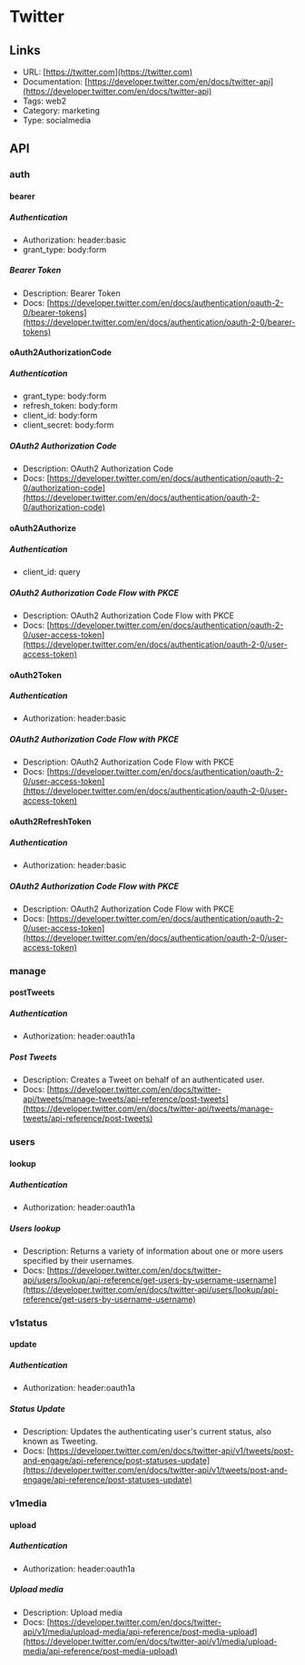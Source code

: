 # Twitter

## Links

* URL: [https://twitter.com](https://twitter.com)
* Documentation: [https://developer.twitter.com/en/docs/twitter-api](https://developer.twitter.com/en/docs/twitter-api)
* Tags: web2
* Category: marketing
* Type: socialmedia

## API

### auth

#### bearer

##### Authentication

* Authorization: header:basic
* grant_type: body:form

##### Bearer Token

* Description: Bearer Token
* Docs: [https://developer.twitter.com/en/docs/authentication/oauth-2-0/bearer-tokens](https://developer.twitter.com/en/docs/authentication/oauth-2-0/bearer-tokens)

#### oAuth2AuthorizationCode

##### Authentication

* grant_type: body:form
* refresh_token: body:form
* client_id: body:form
* client_secret: body:form

##### OAuth2 Authorization Code

* Description: OAuth2 Authorization Code
* Docs: [https://developer.twitter.com/en/docs/authentication/oauth-2-0/authorization-code](https://developer.twitter.com/en/docs/authentication/oauth-2-0/authorization-code)

#### oAuth2Authorize

##### Authentication

* client_id: query

##### OAuth2 Authorization Code Flow with PKCE

* Description: OAuth2 Authorization Code Flow with PKCE
* Docs: [https://developer.twitter.com/en/docs/authentication/oauth-2-0/user-access-token](https://developer.twitter.com/en/docs/authentication/oauth-2-0/user-access-token)

#### oAuth2Token

##### Authentication

* Authorization: header:basic

##### OAuth2 Authorization Code Flow with PKCE

* Description: OAuth2 Authorization Code Flow with PKCE
* Docs: [https://developer.twitter.com/en/docs/authentication/oauth-2-0/user-access-token](https://developer.twitter.com/en/docs/authentication/oauth-2-0/user-access-token)

#### oAuth2RefreshToken

##### Authentication

* Authorization: header:basic

##### OAuth2 Authorization Code Flow with PKCE

* Description: OAuth2 Authorization Code Flow with PKCE
* Docs: [https://developer.twitter.com/en/docs/authentication/oauth-2-0/user-access-token](https://developer.twitter.com/en/docs/authentication/oauth-2-0/user-access-token)

### manage

#### postTweets

##### Authentication

* Authorization: header:oauth1a

##### Post Tweets

* Description: Creates a Tweet on behalf of an authenticated user.
* Docs: [https://developer.twitter.com/en/docs/twitter-api/tweets/manage-tweets/api-reference/post-tweets](https://developer.twitter.com/en/docs/twitter-api/tweets/manage-tweets/api-reference/post-tweets)

### users

#### lookup

##### Authentication

* Authorization: header:oauth1a

##### Users lookup

* Description: Returns a variety of information about one or more users specified by their usernames.
* Docs: [https://developer.twitter.com/en/docs/twitter-api/users/lookup/api-reference/get-users-by-username-username](https://developer.twitter.com/en/docs/twitter-api/users/lookup/api-reference/get-users-by-username-username)

### v1status

#### update

##### Authentication

* Authorization: header:oauth1a

##### Status Update

* Description: Updates the authenticating user's current status, also known as Tweeting.
* Docs: [https://developer.twitter.com/en/docs/twitter-api/v1/tweets/post-and-engage/api-reference/post-statuses-update](https://developer.twitter.com/en/docs/twitter-api/v1/tweets/post-and-engage/api-reference/post-statuses-update)

### v1media

#### upload

##### Authentication

* Authorization: header:oauth1a

##### Upload media

* Description: Upload media
* Docs: [https://developer.twitter.com/en/docs/twitter-api/v1/media/upload-media/api-reference/post-media-upload](https://developer.twitter.com/en/docs/twitter-api/v1/media/upload-media/api-reference/post-media-upload)
